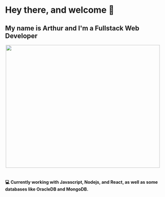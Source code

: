 # Hey there, and welcome 👋
## My name is Arthur and I'm a Fullstack Web Developer

<div align="center">
  <img src="https://64.media.tumblr.com/cb8416eed7a82e9e658295658bd950fa/tumblr_nguptgkG3l1rjatglo1_500.gif" width=500 height=400/>
</div>
<br/>

#### 💻 Currently working with Javascript, Nodejs, and React, as well as some databases like OracleDB and MongoDB.
